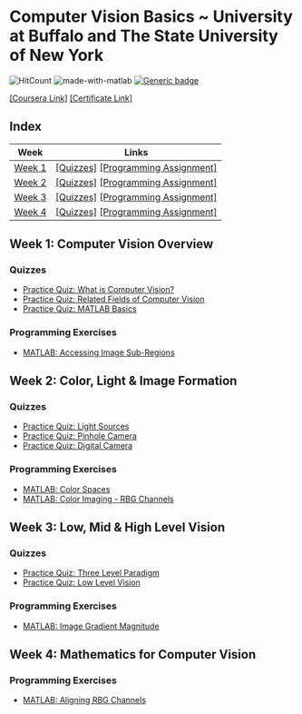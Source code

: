 # Computer Vision Basics ~ University at Buffalo and The State University of New York
![HitCount](http://hits.dwyl.com/anishLearnsToCode/hackerrank-java.svg)
![made-with-matlab](https://img.shields.io/badge/Made%20with-MATLAB-1f425f.svg)
[![Generic badge](https://img.shields.io/badge/LICENSE-MIT-<COLOR>.svg)](LICENSE)

[[Coursera Link]](https://www.coursera.org/learn/computer-vision-basics) [[Certificate Link]]()

## Index
| Week | Links |
|------|-------|
| [Week 1](#week-1-computer-vision-overview) | [[Quizzes]](#quizzes)   [[Programming Assignment]](#programming-exercises) |
| [Week 2](#week-2-color-light--image-formation) | [[Quizzes]](#quizzes-1) [[Programming Assignment]](#programming-exercises-1) |
| [Week 3](#week-3-low-mid--high-level-vision) | [[Quizzes]](#quizzes-2) [[Programming Assignment]](#programming-exercises-2) |
| [Week 4](#week-4-mathematics-for-computer-vision) | [[Quizzes]](#quizzes-3) [[Programming Assignment]](#programming-exercises-3) |


## Week 1: Computer Vision Overview
### Quizzes
- [Practice Quiz: What is Computer Vision?](week-1/what-is-computer-vision.md)
- [Practice Quiz: Related Fields of Computer Vision](week-1/related-fields-of-computer-vision.md)
- [Practice Quiz: MATLAB Basics](week-1/matlab-basics.md)

### Programming Exercises
- [MATLAB: Accessing Image Sub-Regions](week-1/accessing_image_sub_regions.m)

## Week 2: Color, Light & Image Formation
### Quizzes
- [Practice Quiz: Light Sources](week-2/light-sources.md)
- [Practice Quiz: Pinhole Camera](week-2/pin-hole-camera.md)
- [Practice Quiz: Digital Camera](week-2/digital-camera.md)

### Programming Exercises
- [MATLAB: Color Spaces](week-2/color_spaces.m)
- [MATLAB: Color Imaging - RBG Channels](week-2/color_imaging.m)

## Week 3: Low, Mid & High Level Vision
### Quizzes
- [Practice Quiz: Three Level Paradigm](week-3/three-level-paradigm.md)
- [Practice Quiz: Low Level Vision](week-3/low-level-vision.md)

### Programming Exercises
- [MATLAB: Image Gradient Magnitude]()

## Week 4: Mathematics for Computer Vision
### Programming Exercises
- [MATLAB: Aligning RBG Channels]()
